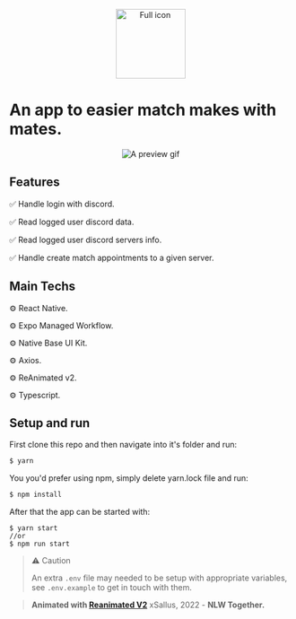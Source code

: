 <p align="center">
<img src="https://raw.githubusercontent.com/xSallus/nlw-6-gameplay/main/assets/adaptive-icon.png" height="124px" width="auto" alt="Full icon" />
</p>


# An app to easier match makes with mates.


<p align="center">
<img src="https://raw.githubusercontent.com/xSallus/nlw-6-gameplay/main/assets/gameplay_final_preview.gif" alt="A preview gif" />
</p>


## Features

✅  Handle login with discord.

✅  Read logged user discord data.

✅  Read logged user discord servers info.

✅  Handle create match appointments to a given server.


## Main Techs

⚙️  React Native.

⚙️  Expo Managed Workflow.

⚙️  Native Base UI Kit.

⚙️  Axios.

⚙️  ReAnimated v2.

⚙️  Typescript.


## Setup and run

First clone this repo and then navigate into it's folder and run:
```bash
$ yarn
```

You you'd prefer using npm, simply delete yarn.lock file and run:
```bash
$ npm install
```
After that the app can be started with:
```
$ yarn start 
//or
$ npm run start
```


> ⚠️  Caution
> 
> An extra `.env` file may needed to be setup with appropriate variables, see `.env.example` to get in touch with them.


> **Animated with [Reanimated V2]()**
> xSallus, 2022 - **NLW Together.**
